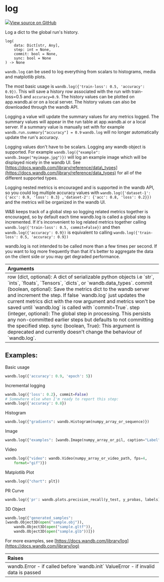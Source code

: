 # log

[![](https://www.tensorflow.org/images/GitHub-Mark-32px.png)View source on GitHub](https://www.github.com/wandb/client/tree/master/wandb/sdk/wandb_run.py#L810-L958)

Log a dict to the global run's history.

```text
log(
    data: Dict[str, Any],
    step: int = None,
    commit: bool = None,
    sync: bool = None
) -> None
```

`wandb.log` can be used to log everything from scalars to histograms, media and matplotlib plots.

The most basic usage is `wandb.log({'train-loss': 0.5, 'accuracy': 0.9})`. This will save a history row associated with the run with train-loss=0.5 and `accuracy=0.9`. The history values can be plotted on app.wandb.ai or on a local server. The history values can also be downloaded through the wandb API.

Logging a value will update the summary values for any metrics logged. The summary values will appear in the run table at app.wandb.ai or a local server. If a summary value is manually set with for example `wandb.run.summary["accuracy"] = 0.9` `wandb.log` will no longer automatically update the run's accuracy.

Logging values don't have to be scalars. Logging any wandb object is supported. For example `wandb.log({"example": wandb.Image("myimage.jpg")})` will log an example image which will be displayed nicely in the wandb UI. See [https://docs.wandb.com/library/reference/data\_types](https://docs.wandb.com/library/reference/data_types) for all of the different supported types.

Logging nested metrics is encouraged and is supported in the wandb API, so you could log multiple accuracy values with `wandb.log({'dataset-1': {'acc': 0.9, 'loss': 0.3} ,'dataset-2': {'acc': 0.8, 'loss': 0.2}})` and the metrics will be organized in the wandb UI.

W&B keeps track of a global step so logging related metrics together is encouraged, so by default each time wandb.log is called a global step is incremented. If it's inconvenient to log related metrics together calling `wandb.log({'train-loss': 0.5, commit=False})` and then `wandb.log({'accuracy': 0.9})` is equivalent to calling `wandb.log({'train-loss': 0.5, 'accuracy': 0.9})`

wandb.log is not intended to be called more than a few times per second. If you want to log more frequently than that it's better to aggregate the data on the client side or you may get degraded performance.

| Arguments |
| :--- |
|  row \(dict, optional\): A dict of serializable python objects i.e \`str\`, \`ints\`, \`floats\`, \`Tensors\`, \`dicts\`, or \`wandb.data\_types\`. commit \(boolean, optional\): Save the metrics dict to the wandb server and increment the step. If false \`wandb.log\` just updates the current metrics dict with the row argument and metrics won't be saved until \`wandb.log\` is called with \`commit=True\`. step \(integer, optional\): The global step in processing. This persists any non-committed earlier steps but defaults to not committing the specified step. sync \(boolean, True\): This argument is deprecated and currently doesn't change the behaviour of \`wandb.log\`. |

## Examples:

Basic usage

```python
wandb.log({'accuracy': 0.9, 'epoch': 5})
```

Incremental logging

```python
wandb.log({'loss': 0.2}, commit=False)
# Somewhere else when I'm ready to report this step:
wandb.log({'accuracy': 0.8})
```

Histogram

```python
wandb.log({"gradients": wandb.Histogram(numpy_array_or_sequence)})
```

Image

```python
wandb.log({"examples": [wandb.Image(numpy_array_or_pil, caption="Label")]})
```

Video

```python
wandb.log({"video": wandb.Video(numpy_array_or_video_path, fps=4,
    format="gif")})
```

Matplotlib Plot

```python
wandb.log({"chart": plt})
```

PR Curve

```python
wandb.log({'pr': wandb.plots.precision_recall(y_test, y_probas, labels)})
```

3D Object

```python
wandb.log({"generated_samples":
[wandb.Object3D(open("sample.obj")),
    wandb.Object3D(open("sample.gltf")),
    wandb.Object3D(open("sample.glb"))]})
```

For more examples, see [https://docs.wandb.com/library/log](https://docs.wandb.com/library/log)

| Raises |
| :--- |
|  wandb.Error - if called before \`wandb.init\` ValueError - if invalid data is passed |

